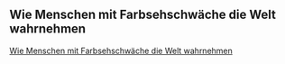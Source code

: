 ## Wie Menschen mit Farbsehschwäche die Welt wahrnehmen
[Wie Menschen mit Farbsehschwäche die Welt wahrnehmen](https://ze.tt/so-nehmen-menschen-mit-farbsehschwaeche-die-welt-wahr/)
